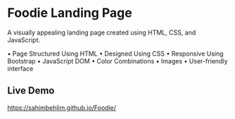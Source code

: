 # Foodie Landing Page

A visually appealing landing page created using HTML, CSS, and JavaScript.

• Page Structured Using HTML
• Designed Using CSS
• Responsive Using Bootstrap
• JavaScript DOM 
• Color Combinations
• Images 
• User-friendly interface

## Live Demo
https://sahimbehlim.github.io/Foodie/
